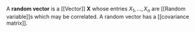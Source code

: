 A **random vector** is a [[Vector]] $\mathbf{X}$ whose entries $X_1, \dots, X_n$ are [[Random variable]]s which may be correlated. A random vector has a [[covariance matrix]].